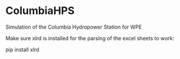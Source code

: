 # ColumbiaHPS
Simulation of the Columbia Hydropower Station for WPE

Make sure xlrd is installed for the parsing of the excel sheets to work:

pip install xlrd
